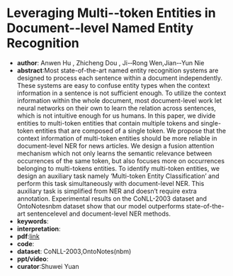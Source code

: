 # Leveraging Multi-­‐token Entities in Document-­‐level Named Entity Recognition

* **author**: Anwen Hu , Zhicheng Dou , Ji-­‐Rong Wen,Jian-­‐Yun Nie
* **abstract**:Most state-of-the-art named entity recognition systems are designed to process each sentence within a document independently. These systems are easy to confuse entity types
  when the context information in a sentence is not sufficient enough. To utilize the context information within the whole document, most document-level work let neural networks on their own to learn the relation across sentences, which is not intuitive enough for us humans. In this paper, we divide entities
  to multi-token entities that contain multiple tokens and single-token entities that are composed of a single token. We propose that the context information of multi-token entities should be more reliable in document-level NER for news articles. We design a fusion attention mechanism which not only learns the semantic relevance between occurrences of the same token, but also focuses more on occurrences belonging to multi-tokens entities. To identify multi-token entities, we design an auxiliary task namely ‘Multi-token Entity Classification’ and perform this task simultaneously with document-level NER. This auxiliary task is simplified from NER and doesn’t require extra annotation. Experimental results on the CoNLL-2003 dataset and OntoNotesnbm dataset show that our model outperforms state-of-the-art sentencelevel and document-level NER methods.
* **keywords**:
* **interpretation**:
* **pdf**:[link](http://playbigdata.ruc.edu.cn/dou/publication/2020_aaai_ner.pdf)
* **code**:
* **dataset**: CoNLL-2003,OntoNotes(nbm)
* **ppt/video**:
* **curator**:Shuwei Yuan